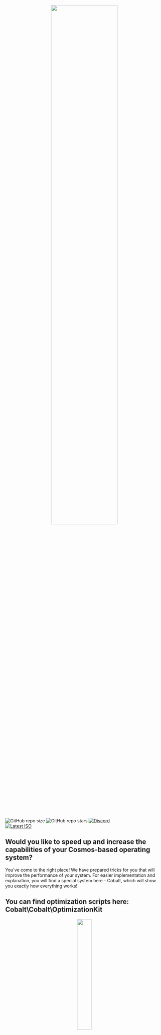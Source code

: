 <p align="center">
 <picture>
    <source srcset="Artwork/CosmosOptimizationKit.png">
    <img width=65%>
  </picture>
</p><br>

![GitHub repo size](https://img.shields.io/github/repo-size/SzymekkYT/Cosmos-Optimization-Kit?style=for-the-badge&color=orange)
![GitHub repo stars](https://img.shields.io/github/stars/SzymekkYT/Cosmos-Optimization-Kit?style=for-the-badge&color=yellow)
<a href="https://discord.com/invite/KUm5JuC9XV">
  <img src="https://img.shields.io/badge/Discord-navy?style=for-the-badge&logo=discord" alt="Discord">
</a>
<br>
<a href="https://github.com/SzymekkYT/Cosmos-Optimization-Kit/releases/tag/ISO">
  <img src="https://img.shields.io/badge/Download the latest ISO-gray?style=for-the-badge" alt="Latest ISO">
</a>

## Would you like to speed up and increase the capabilities of your Cosmos-based operating system?
You've come to the right place!
We have prepared tricks for you that will improve the performance of your system. For easier implementation and explanation, you will find a special system here - Cobalt, which will show you exactly how everything works!
## You can find optimization scripts here: Cobalt\Cobalt\OptimizationKit
<p align="center">
 <picture>
    <source srcset="Artwork/FPS.png">
    <img width=30%>
  </picture>
 <br>
    You don't believe? Check on your own!<br>
    ISO is at the very top.
</p><br>

### How does it work?
### [Check out here!](https://github.com/SzymekkYT/Cosmos-Optimization-Kit/tree/main/Cobalt)
